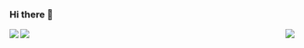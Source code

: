### Hi there 👋

<img align="left" src="https://github-readme-stats.vercel.app/api?username=ysfcndgr&show_icons=true&theme=react&border_color=61dafb&hide_border=true">


<img align="right" src="https://github-readme-streak-stats.herokuapp.com/?user=ysfcndgr&theme=react&border=61dafb&hide_border=true">

<img align="center" src= "https://github-readme-stats.vercel.app/api/top-langs/?username=ysfcndgr&hide=c%23,powershell,Mathematica,Ruby,Objective-C,Objective-C%2b%2b,Cuda&title_color=61dafb&text_color=ffffff&icon_color=61dafb&bg_color=20232a&langs_count=8&layout=compact&border_color=61dafb&hide_border=true">















